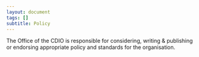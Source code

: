 ```yaml
---
layout: document
tags: []
subtitle: Policy
---
```


The Office of the CDIO is responsible for considering, writing & publishing or endorsing appropriate policy and standards for the organisation.
